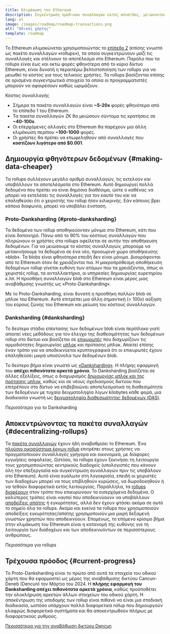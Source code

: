 ```yaml
---
title: Κλιμάκωση του Ethereum
description: Συγκέντρωση ομαδικών συναλλαγών εκτός αλυσίδας, μειώνοντας το κόστος για τον χρήστη. Ωστόσο, ο τρόπος με τον οποίο τα πακέτα συναλλαγών χρησιμοποιούν δεδομένα επί του παρόντος είναι πολύ ακριβός, περιορίζοντας το πόσο φθηνές μπορεί να είναι οι συναλλαγές. Αυτό διορθώνεται με το Proto-Danksharding.
lang: el
image: /images/roadmap/roadmap-transactions.png
alt: "Οδικός χάρτης"
template: roadmap
---
```


Το Ethereum κλιμακώνεται χρησιμοποιώντας το [επίπεδο 2](/layer-2/#rollups) (επίσης γνωστό ως πακέτο συναλλαγών «rollups»), τα οποία συγκεντρώνουν μαζί τις συναλλαγές και στέλνουν το αποτέλεσμα στο Ethereum. Παρόλο που τα rollups είναι έως και οκτώ φορές φθηνότερα από το κύριο δίκτυο Ethereum, είναι δυνατή η περαιτέρω βελτιστοποίηση των rollups για να μειωθεί το κόστος για τους τελικούς χρήστες. Τα rollups βασίζονται επίσης σε ορισμένα συγκεντρωτικά στοιχεία τα οποία οι προγραμματιστές μπορούν να αφαιρέσουν καθώς ωριμάζουν.

<Alert variant="update" className="mb-8">
<AlertContent>
<AlertTitle className="mb-4">
  Κόστος συναλλαγής
</AlertTitle>
  <ul style={{ marginBottom: 0 }}>
    <li>Σήμερα τα πακέτα συναλλαγών είναι <strong>~5-20x</strong> φορές φθηνότερα από το επίπεδο 1 του Ethereum.</li>
    <li>Τα πακέτα συναλλαγών ZK θα μειώσουν σύντομα τις κρατήσεις σε <strong>~40-100x</strong>.</li>
    <li>Οι επερχόμενες αλλαγές στο Ethereum θα παρέχουν μια άλλη κλιμάκωση περίπου <strong>~100-1000</strong> φορές.</li>
    <li style={{ marginBottom: 0 }}>Οι χρήστες θα πρέπει να επωφεληθούν από συναλλαγές που <strong>κοστίζουν λιγότερο από $0.001</strong>.</li>
  </ul>
</AlertContent>
</Alert>

## Δημιουργία φθηνότερων δεδομένων {#making-data-cheaper}

Τα rollups συλλέγουν μεγάλο αριθμό συναλλαγών, τις εκτελούν και υποβάλλουν τα αποτελέσματα στο Ethereum. Αυτό δημιουργεί πολλά δεδομένα που πρέπει να είναι δημόσια διαθέσιμα, ώστε ο καθένας να μπορεί να εκτελέσει τις συναλλαγές για τον εαυτό του και να επαληθεύσει ότι ο χειριστής του rollup ήταν ειλικρινής. Εάν κάποιος βρει κάποια διαφωνία, μπορεί να υποβάλει ένσταση.

### Proto-Danksharding {#proto-danksharding}

Τα δεδομένα των rollup αποθηκεύονταν μόνιμα στο Ethereum, κάτι που είναι δαπανηρό. Πάνω από το 90% του κόστους συναλλαγών που πληρώνουν οι χρήστες στα rollups οφείλεται σε αυτήν την αποθήκευση δεδομένων. Για να μειώσουμε το κόστος συναλλαγών, μπορούμε να μετακινήσουμε τα δεδομένα σε ένα νέο, προσωρινό χώρο αποθήκευσης «blob». Τα blobs είναι φθηνότερα επειδή δεν είναι μόνιμα. Διαγράφονται από το Ethereum όταν δε χρειάζονται πια. Η μακροπρόθεσμη αποθήκευση δεδομένων rollup γίνεται ευθύνη των ατόμων που τα χρειάζονται, όπως οι χειριστές rollup, τα ανταλλακτήρια, οι υπηρεσίες δημιουργίας ευρετηρίου κ.λπ. Η προσθήκη συναλλαγών blob στο Ethereum είναι μέρος μιας αναβάθμισης γνωστής ως «Proto-Danksharding».

Με το Proto-Danksharding, είναι δυνατή η προσθήκη πολλών blob σε μπλοκ του Ethereum. Αυτό επιτρέπει μια άλλη σημαντική (> 100x) αύξηση του εύρους ζώνης του Ethereum και μείωση του κόστους συναλλαγών.

### Danksharding {#danksharding}

Το δεύτερο στάδιο επέκτασης των δεδομένων blob είναι περίπλοκο γιατί απαιτεί νέες μεθόδους για τον έλεγχο της διαθεσιμότητας των δεδομένων rollup στο δίκτυο και βασίζεται σε [επικυρωτές](/glossary/#validator) που διαχωρίζουν τις αρμοδιότητες δημιουργίας [μπλοκ](/glossary/#block) και πρότασης μπλοκ. Απαιτεί επίσης έναν τρόπο για να αποδεικνύεται κρυπτογραφικά ότι οι επικυρωτές έχουν επαληθεύσει μικρά υποσύνολα των δεδομένων blob.

Το δεύτερο βήμα είναι γνωστό ως [«Danksharding»](/roadmap/danksharding/). Η πλήρης εφαρμογή του **απέχει πιθανότατα αρκετά χρόνια**. Το Danksharding βασίζεται σε άλλες εξελίξεις, όπως ο διαχωρισμός [δημιουργίας μπλοκ και της πρότασης μπλοκ](/roadmap/pbs), καθώς και σε νέους σχεδιασμούς δικτύου που επιτρέπουν στο δίκτυο να επιβεβαιώνει αποτελεσματικά τη διαθεσιμότητα των δεδομένων με τυχαία δειγματοληψία λίγων kilobytes κάθε φορά, μια διαδικασία γνωστή ως [δειγματοληψία διαθεσιμότητας δεδομένων (DAS)](/developers/docs/data-availability).

<ButtonLink variant="outline-color" href="/roadmap/danksharding/">Περισσότερα για το Danksharding</ButtonLink>

## Αποκεντρώνοντας τα πακέτα συναλλαγών {#decentralizing-rollups}

Τα [πακέτα συναλλαγών](/layer-2) έχουν ήδη αναβαθμίσει το Ethereum. Ένα [πλούσιο οικοσύστημα έργων rollup](https://l2beat.com/scaling/tvl) επιτρέπει στους χρήστες να πραγματοποιούν συναλλαγές γρήγορα και οικονομικά, με διάφορες εγγυήσεις ασφαλείας. Ωστόσο, τα rollups έχουν ξεκινήσει τη λειτουργία τους χρησιμοποιώντας κεντρικούς διαδοχείς (υπολογιστές που κάνουν όλη την επεξεργασία και συγκέντρωση συναλλαγών πριν τις υποβάλουν στο Ethereum). Αυτό είναι ευάλωτο στη λογοκρισία, επειδή οι χειριστές των διαδοχέων μπορεί να τους επιβληθούν κυρώσεις, να δωροδοκηθούν ή να τεθούν διαφορετικά εκτός λειτουργίας. Παράλληλα, τα [rollups διαφέρουν](https://l2beat.com) στον τρόπο που επικυρώνουν τα εισερχόμενα δεδομένα. Ο καλύτερος τρόπος είναι «αυτοί που αποδεικνύουν» να υποβάλλουν [αποδείξεις απάτης](/glossary/#fraud-proof) ή εγκυρότητας, αλλά δεν έχουν φτάσει ακόμα σε αυτό το σημείο όλα τα rollups. Ακόμα και εκείνα τα rollups που χρησιμοποιούν αποδείξεις εγκυρότητας/απάτης χρησιμοποιούν μια μικρή δεξαμενή γνωστών χρηστών που αποδεικνύουν. Επομένως, το επόμενο κρίσιμο βήμα στην κλιμάκωση του Ethereum είναι η κατανομή της ευθύνης για τη λειτουργία των διαδοχέων και των αποδεικνυόντων σε περισσότερους ανθρώπους.

<ButtonLink variant="outline-color" href="/developers/docs/scaling/">Περισσότερα για rollups</ButtonLink>

## Τρέχουσα πρόοδος {#current-progress}

Το Proto-Danksharding είναι το πρώτο από αυτά τα στοιχεία του οδικού χάρτη που θα εφαρμοστεί ως μέρος της αναβάθμισης δικτύου Cancun-Deneb (Dencun) τον Μάρτιο του 2024. Η **πλήρης εφαρμογή του Danksharding απέχει πιθανότατα αρκετά χρόνια**, καθώς προϋποθέτει την ολοκλήρωση αρκετών άλλων στοιχείων του οδικού χάρτη. Η αποκέντρωση της υποδομής των rollup είναι πιθανό να είναι μια σταδιακή διαδικασία, ωστόσο υπάρχουν πολλά διαφορετικά rollup που δημιουργούν ελαφρώς διαφορετικά συστήματα και θα αποκεντρωθούν πλήρως με διαφορετικούς ρυθμούς.

[Περισσότερα για την αναβάθμιση δικτύου Dencun](/roadmap/dencun/)

<QuizWidget quizKey="scaling" />
